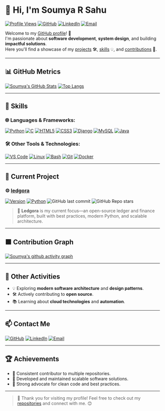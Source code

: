 # 👋 Hi, I'm Soumya R Sahu

[![Profile Views](https://komarev.com/ghpvc/?username=Soumya-r-Sahu&color=blue)](https://github.com/Soumya-r-Sahu)
[![GitHub](https://img.shields.io/badge/GitHub-181717?logo=github&logoColor=white)](https://github.com/Soumya-r-Sahu)
[![LinkedIn](https://img.shields.io/badge/LinkedIn-0A66C2?logo=linkedin&logoColor=white)](https://www.linkedin.com/in/soumya-ranjan-sahu-45a134330)
[![Email](https://img.shields.io/badge/Email-D14836?logo=gmail&logoColor=white)](mailto:kanhsahu657@gmail.com)

Welcome to my [GitHub profile](https://github.com/Soumya-r-Sahu)! 🚀  
I'm passionate about **software development**, **system design**, and building **impactful solutions**.  
Here you'll find a showcase of my [projects](https://github.com/Soumya-r-Sahu?tab=repositories) 🛠️, [skills](#-skills) 💡, and [contributions](https://github.com/Soumya-r-Sahu?tab=overview&from=2024-01-01&to=2024-12-31) 🌟.

---

## 📊 GitHub Metrics

[![Soumya's GitHub Stats](https://github-readme-stats.vercel.app/api?username=Soumya-r-Sahu&show_icons=true&theme=radical)](https://github.com/Soumya-r-Sahu)
[![Top Langs](https://github-readme-stats.vercel.app/api/top-langs/?username=Soumya-r-Sahu&layout=compact&theme=radical)](https://github.com/Soumya-r-Sahu/ledgora)

---

## 🚀 Skills

### 🌐 **Languages & Frameworks:**  
[![Python](https://img.shields.io/badge/Python-3776AB?logo=python&logoColor=FFD43B)](https://www.python.org/)
[![C](https://img.shields.io/badge/C-00599C?logo=c&logoColor=white)](https://en.wikipedia.org/wiki/C_(programming_language))
[![HTML5](https://img.shields.io/badge/HTML5-E34F26?logo=html5&logoColor=white)](https://developer.mozilla.org/en-US/docs/Web/HTML)
[![CSS3](https://img.shields.io/badge/CSS3-1572B6?logo=css3&logoColor=white)](https://developer.mozilla.org/en-US/docs/Web/CSS)
[![Django](https://img.shields.io/badge/Django-092E20?logo=django&logoColor=white)](https://www.djangoproject.com/)
[![MySQL](https://img.shields.io/badge/MySQL-4479A1?logo=mysql&logoColor=white)](https://www.mysql.com/)
[![Java](https://img.shields.io/badge/Java-007396?logo=java&logoColor=white&labelColor=F80000&label=Oracle)](https://www.java.com/)

### 🛠️ **Other Tools & Technologies:**  
[![VS Code](https://img.shields.io/badge/VS%20Code-007ACC?logo=visual-studio-code&logoColor=white)](https://code.visualstudio.com/)
[![Linux](https://img.shields.io/badge/Linux-FCC624?logo=linux&logoColor=black)](https://www.kernel.org/)
[![Bash](https://img.shields.io/badge/Bash-4EAA25?logo=gnubash&logoColor=white)](https://www.gnu.org/software/bash/)
[![Git](https://img.shields.io/badge/Git-F05032?logo=git&logoColor=white)](https://git-scm.com/)
[![Docker](https://img.shields.io/badge/Docker-2496ED?logo=docker&logoColor=white)](https://www.docker.com/)

---

## 📂 Current Project

### ⚙️ [ledgora](https://github.com/Soumya-r-Sahu/ledgora)
[![Version](https://img.shields.io/github/v/release/Soumya-r-Sahu/ledgora?include_prereleases)](https://github.com/Soumya-r-Sahu/ledgora/releases)
[![Python](https://img.shields.io/badge/Python-100%25-3776AB?logo=python&logoColor=FFD43B)](https://www.python.org/)
![GitHub last commit](https://img.shields.io/github/last-commit/Soumya-r-Sahu/ledgora?logo=github)
![GitHub Repo stars](https://img.shields.io/github/stars/Soumya-r-Sahu/ledgora?style=social)

> 📒 **Ledgora** is my current focus—an open-source ledger and finance platform, built with best practices, modern Python, and scalable architecture.

---

## 🟩 Contribution Graph

[![Soumya's github activity graph](https://github-readme-activity-graph.vercel.app/graph?username=Soumya-r-Sahu&theme=react-dark)](https://github.com/ashutosh00710/github-readme-activity-graph)

---

## 📌 Other Activities

- 💡 Exploring **modern software architecture** and **design patterns**.
- 🛠️ Actively contributing to **open source**.
- 📚 Learning about **cloud technologies** and **automation**.

---

## 📫 Contact Me

[![GitHub](https://img.shields.io/badge/GitHub-181717?logo=github&logoColor=white)](https://github.com/Soumya-r-Sahu)
[![LinkedIn](https://img.shields.io/badge/LinkedIn-0A66C2?logo=linkedin&logoColor=white)](https://www.linkedin.com/in/soumya-ranjan-sahu-45a134330)
[![Email](https://img.shields.io/badge/Email-D14836?logo=gmail&logoColor=white)](mailto:kanhsahu657@gmail.com)

---

## 🏆 Achievements

- 🏅 Consistent contributor to multiple repositories.
- 🚀 Developed and maintained scalable software solutions.
- 🧹 Strong advocate for clean code and best practices.

---

> 🌟 Thank you for visiting my profile! Feel free to check out my [repositories](https://github.com/Soumya-r-Sahu?tab=repositories) and connect with me. 😊
